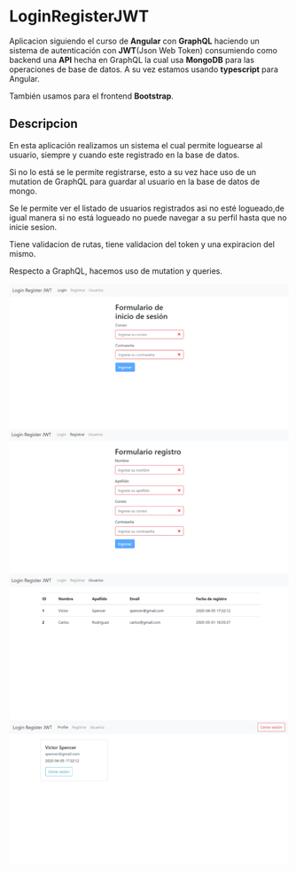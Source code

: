 # LoginRegisterJWT

Aplicacion siguiendo el curso de **Angular** con **GraphQL** haciendo un sistema de autenticación con **JWT**(Json Web Token) consumiendo como backend una **API** hecha en GraphQL la cual usa **MongoDB** para las operaciones de base de datos. A su vez estamos usando **typescript** para Angular.

También usamos para el frontend **Bootstrap**.

## Descripcion 


En esta aplicación realizamos un sistema el cual permite loguearse al usuario, siempre y cuando este registrado en la base de datos.

Si no lo está se le permite registrarse, esto a su vez hace uso de un mutation de GraphQL para guardar al usuario en la base de datos de mongo.

Se le permite ver el listado de usuarios registrados asi no esté logueado,de igual manera si no está logueado no puede navegar a su perfil hasta que no inicie sesion.

Tiene validacion de rutas, tiene validacion del token y una expiracion del mismo. 

Respecto a GraphQL, hacemos uso de mutation y queries. 

![Login page](https://github.com/Bikcodeh/login-register-jwt/blob/refactor/src/assets/pictures/login_page.png "Login page") 
![Register page](https://github.com/Bikcodeh/login-register-jwt/blob/refactor/src/assets/pictures/register_page.PNG "Register page") 
![Usuarios page](https://github.com/Bikcodeh/login-register-jwt/blob/refactor/src/assets/pictures/usuarios.PNG "Usuarios page") 
![Profile page](https://github.com/Bikcodeh/login-register-jwt/blob/refactor/src/assets/pictures/profile.PNG "Profile page") 
